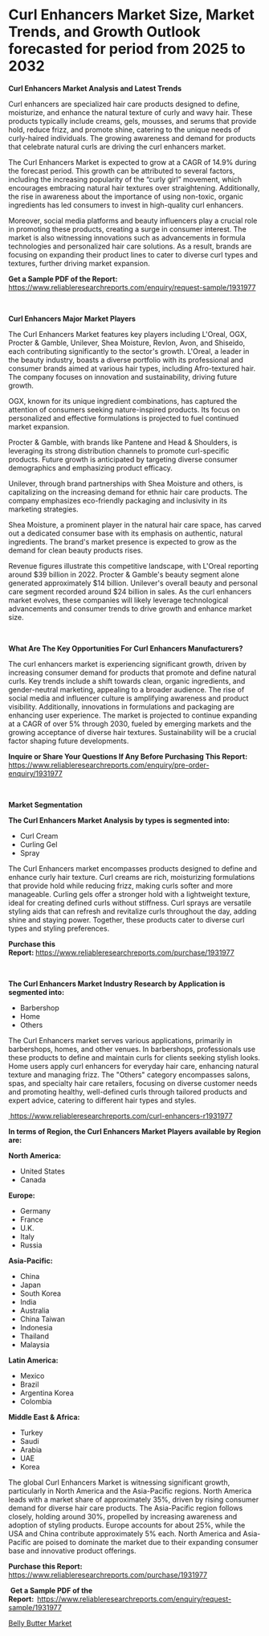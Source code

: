 <p><h1>Curl Enhancers Market Size, Market Trends, and Growth Outlook forecasted for period from 2025 to 2032</h1></p><p><strong>Curl Enhancers Market Analysis and Latest Trends</strong></p>
<p><p>Curl enhancers are specialized hair care products designed to define, moisturize, and enhance the natural texture of curly and wavy hair. These products typically include creams, gels, mousses, and serums that provide hold, reduce frizz, and promote shine, catering to the unique needs of curly-haired individuals. The growing awareness and demand for products that celebrate natural curls are driving the curl enhancers market.</p><p>The Curl Enhancers Market is expected to grow at a CAGR of 14.9% during the forecast period. This growth can be attributed to several factors, including the increasing popularity of the “curly girl” movement, which encourages embracing natural hair textures over straightening. Additionally, the rise in awareness about the importance of using non-toxic, organic ingredients has led consumers to invest in high-quality curl enhancers. </p><p>Moreover, social media platforms and beauty influencers play a crucial role in promoting these products, creating a surge in consumer interest. The market is also witnessing innovations such as advancements in formula technologies and personalized hair care solutions. As a result, brands are focusing on expanding their product lines to cater to diverse curl types and textures, further driving market expansion.</p></p>
<p><strong>Get a Sample PDF of the Report:&nbsp;</strong> <a href="https://www.reliableresearchreports.com/enquiry/request-sample/1931977?utm_campaign=2809&utm_medium=2&utm_source=Github&utm_content=ia&utm_term=05042025&utm_id=curl-enhancers">https://www.reliableresearchreports.com/enquiry/request-sample/1931977</a></p>
<p>&nbsp;</p>
<p><strong>Curl Enhancers Major Market Players</strong></p>
<p><p>The Curl Enhancers Market features key players including L'Oreal, OGX, Procter & Gamble, Unilever, Shea Moisture, Revlon, Avon, and Shiseido, each contributing significantly to the sector's growth. L'Oreal, a leader in the beauty industry, boasts a diverse portfolio with its professional and consumer brands aimed at various hair types, including Afro-textured hair. The company focuses on innovation and sustainability, driving future growth.</p><p>OGX, known for its unique ingredient combinations, has captured the attention of consumers seeking nature-inspired products. Its focus on personalized and effective formulations is projected to fuel continued market expansion.</p><p>Procter & Gamble, with brands like Pantene and Head & Shoulders, is leveraging its strong distribution channels to promote curl-specific products. Future growth is anticipated by targeting diverse consumer demographics and emphasizing product efficacy.</p><p>Unilever, through brand partnerships with Shea Moisture and others, is capitalizing on the increasing demand for ethnic hair care products. The company emphasizes eco-friendly packaging and inclusivity in its marketing strategies.</p><p>Shea Moisture, a prominent player in the natural hair care space, has carved out a dedicated consumer base with its emphasis on authentic, natural ingredients. The brand's market presence is expected to grow as the demand for clean beauty products rises.</p><p>Revenue figures illustrate this competitive landscape, with L'Oreal reporting around $39 billion in 2022. Procter & Gamble's beauty segment alone generated approximately $14 billion. Unilever's overall beauty and personal care segment recorded around $24 billion in sales. As the curl enhancers market evolves, these companies will likely leverage technological advancements and consumer trends to drive growth and enhance market size.</p></p>
<p>&nbsp;</p>
<p><strong>What Are The Key Opportunities For Curl Enhancers Manufacturers?</strong></p>
<p><p>The curl enhancers market is experiencing significant growth, driven by increasing consumer demand for products that promote and define natural curls. Key trends include a shift towards clean, organic ingredients, and gender-neutral marketing, appealing to a broader audience. The rise of social media and influencer culture is amplifying awareness and product visibility. Additionally, innovations in formulations and packaging are enhancing user experience. The market is projected to continue expanding at a CAGR of over 5% through 2030, fueled by emerging markets and the growing acceptance of diverse hair textures. Sustainability will be a crucial factor shaping future developments.</p></p>
<p><strong>Inquire or Share Your Questions If Any Before Purchasing This Report:</strong> <a href="https://www.reliableresearchreports.com/enquiry/pre-order-enquiry/1931977?utm_campaign=2809&utm_medium=2&utm_source=Github&utm_content=ia&utm_term=05042025&utm_id=curl-enhancers">https://www.reliableresearchreports.com/enquiry/pre-order-enquiry/1931977</a></p>
<p>&nbsp;</p>
<p><strong>Market Segmentation</strong></p>
<p><strong>The Curl Enhancers Market Analysis by types is segmented into:</strong></p>
<p><ul><li>Curl Cream</li><li>Curling Gel</li><li>Spray</li></ul></p>
<p><p>The Curl Enhancers market encompasses products designed to define and enhance curly hair texture. Curl creams are rich, moisturizing formulations that provide hold while reducing frizz, making curls softer and more manageable. Curling gels offer a stronger hold with a lightweight texture, ideal for creating defined curls without stiffness. Curl sprays are versatile styling aids that can refresh and revitalize curls throughout the day, adding shine and staying power. Together, these products cater to diverse curl types and styling preferences.</p></p>
<p><strong>Purchase this Report:&nbsp;</strong><a href="https://www.reliableresearchreports.com/purchase/1931977?utm_campaign=2809&utm_medium=2&utm_source=Github&utm_content=ia&utm_term=05042025&utm_id=curl-enhancers">https://www.reliableresearchreports.com/purchase/1931977</a></p>
<p>&nbsp;</p>
<p><strong>The Curl Enhancers Market Industry Research by Application is segmented into:</strong></p>
<p><ul><li>Barbershop</li><li>Home</li><li>Others</li></ul></p>
<p><p>The Curl Enhancers market serves various applications, primarily in barbershops, homes, and other venues. In barbershops, professionals use these products to define and maintain curls for clients seeking stylish looks. Home users apply curl enhancers for everyday hair care, enhancing natural texture and managing frizz. The "Others" category encompasses salons, spas, and specialty hair care retailers, focusing on diverse customer needs and promoting healthy, well-defined curls through tailored products and expert advice, catering to different hair types and styles.</p></p>
<p><a href="https://www.reliableresearchreports.com/curl-enhancers-r1931977?utm_campaign=2809&utm_medium=2&utm_source=Github&utm_content=ia&utm_term=05042025&utm_id=curl-enhancers">&nbsp;https://www.reliableresearchreports.com/curl-enhancers-r1931977</a></p>
<p><strong>In terms of Region, the Curl Enhancers Market Players available by Region are:</strong></p>
<p>
    <p> <strong> North America: </strong>
        <ul>
            <li>United States</li>
            <li>Canada</li>
        </ul>
        </p> 
    <p> <strong> Europe: </strong>
        <ul>
            <li>Germany</li>
            <li>France</li>
            <li>U.K.</li>
            <li>Italy</li>
            <li>Russia</li>
        </ul>
        </p> 
    <p> <strong> Asia-Pacific: </strong>
        <ul>
            <li>China</li>
            <li>Japan</li>
            <li>South Korea</li>
            <li>India</li>
            <li>Australia</li>
            <li>China Taiwan</li>
            <li>Indonesia</li>
            <li>Thailand</li>
            <li>Malaysia</li>
        </ul>
        </p> 
    <p> <strong> Latin America: </strong>
        <ul>
            <li>Mexico</li>
            <li>Brazil</li>
            <li>Argentina Korea</li>
            <li>Colombia</li>
        </ul>
        </p> 
    <p> <strong> Middle East & Africa: </strong>
        <ul>
            <li>Turkey</li>
            <li>Saudi</li>
            <li>Arabia</li>
            <li>UAE</li>
            <li>Korea</li>
        </ul>
    </p>
    </p>
<p><p>The global Curl Enhancers Market is witnessing significant growth, particularly in North America and the Asia-Pacific regions. North America leads with a market share of approximately 35%, driven by rising consumer demand for diverse hair care products. The Asia-Pacific region follows closely, holding around 30%, propelled by increasing awareness and adoption of styling products. Europe accounts for about 25%, while the USA and China contribute approximately 5% each. North America and Asia-Pacific are poised to dominate the market due to their expanding consumer base and innovative product offerings.</p></p>
<p><strong>Purchase this Report: </strong><a href="https://www.reliableresearchreports.com/purchase/1931977?utm_campaign=2809&utm_medium=2&utm_source=Github&utm_content=ia&utm_term=05042025&utm_id=curl-enhancers">https://www.reliableresearchreports.com/purchase/1931977</a></p>
<p>&nbsp;<strong>Get a Sample PDF of the Report:&nbsp;&nbsp;</strong><a href="https://www.reliableresearchreports.com/enquiry/request-sample/1931977?utm_campaign=2809&utm_medium=2&utm_source=Github&utm_content=ia&utm_term=05042025&utm_id=curl-enhancers">https://www.reliableresearchreports.com/enquiry/request-sample/1931977</a></p>
<p><strong></strong></p>
<p><p><a href="https://github.com/djembashote/Market-Research-Report-List-1/blob/main/belly-butter-market.md?utm_campaign=2809&utm_medium=2&utm_source=Github&utm_content=ia&utm_term=05042025&utm_id=curl-enhancers">Belly Butter Market</a></p></p>